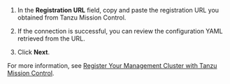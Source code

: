 
1. In the **Registration URL** field, copy and paste the registration URL you obtained from Tanzu Mission Control.

1. If the connection is successful, you can review the configuration YAML retrieved from the URL.

1. Click **Next**.

For more information, see [Register Your Management Cluster with Tanzu Mission Control](../register_tmc).

